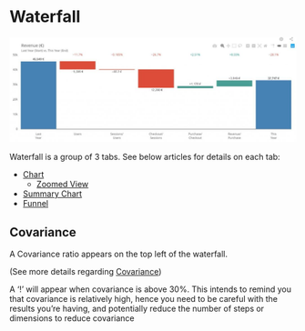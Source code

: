 # Waterfall

![waterfall](images/CompareWaterfall-1024x377.jpg)

Waterfall is a group of 3 tabs. See below articles for details on each tab:

* [Chart](compare/web_application/dashboard/chart.md)
    * [Zoomed View](compare/web_application/dashboard/zoomed_view.md)
* [Summary Chart](compare/web_application/dashboard/summary_chart.md)
* [Funnel](compare/web_application/dashboard/funnel.md)

## Covariance

A Covariance ratio appears on the top left of the waterfall.

(See more details regarding [Covariance](compare/model/covariance.md))

A ‘!’ will appear when covariance is above 30%. This intends to remind you that covariance is relatively high, hence you need to be careful with the results you’re having, and potentially reduce the number of steps or dimensions to reduce covariance
